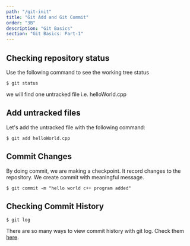 ```yaml
---
path: "/git-init"
title: "Git Add and Git Commit"
order: "3B"
description: "Git Basics"
section: "Git Basics: Part-1"
---
```


## Checking repository status

Use the following command to see the working tree status

```shell
$ git status
```

we will find one untracked file i.e. helloWorld.cpp

## Add untracked files

Let's add the untracked file with the following command:

```shell
$ git add helloWorld.cpp
```

## Commit Changes

By doing commit, we are making a checkpoint. It record changes to the repository. We create commit with meaningful message.

```shell
$ git commit -m "hello world c++ program added"
```

## Checking Commit History

```shell
$ git log
```

There are so many ways to view commit history with git log. Check them [here][log].

[init]: https://git-scm.com/docs/git-init
[log]: https://git-scm.com/book/en/v2/Git-Basics-Viewing-the-Commit-History
